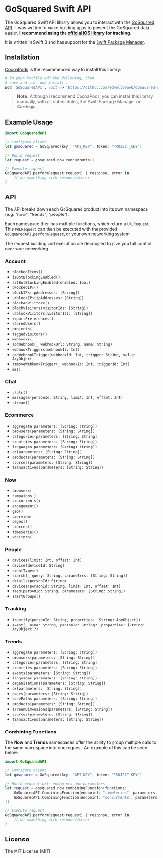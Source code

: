 # GoSquared Swift API

The GoSquared Swift API library allows you to interact with the [GoSquared API](https://www.gosquared.com/docs/api/). It was written to make building apps to present the GoSquared data easier. **I recommend using the [official iOS library](https://github.com/gosquared/gosquared-ios) for tracking.**

It is written in Swift 3 and has support for the [Swift Package Manager](https://github.com/apple/swift-package-manager).

## Installation

[CocoaPods](https://cocoapods.org) is the recommended way to install this library:

```ruby
# In your Podfile add the following, then
# save and run `pod install`:
pod 'GoSquaredAPI', :git => 'https://github.com/edwellbrook/gosquared-swift.git', :tag => 'v0.2.0'
```

> **Note:** Although I recommend CocoaPods, you can install this library manually, with git submodules, the Swift Package Manager or Carthage.

## Example Usage

```swift
import GoSquaredAPI

// Configure client
let gosquared = GoSquared(key: "API_KEY", token: "PROJECT_KEY")

// Build request
let request = gosquared.now.concurrents()

// Execute request
GoSquaredAPI.performRequest(request) { response, error in
    // do something with response/error
}
```

## API

The API breaks down each GoSquared product into its own namespace (e.g. "now", "trends", "people").

Each namespace then has multiple functions, which return a `URLRequest`. This `URLRequest` can then be executed with the provided `GoSquaredAPI.performRequest`, or your own networking system.

The request building and execution are decoupled to give you full control over your networking.

### Account

 - `blockedItems()`
 - `isBotBlockingEnabled()`
 - `setBotBlockingEnabled(enabled: Bool)`
 - `blockedIPs()`
 - `blockIPs(ipAddresses: [String])`
 - `unblockIPs(ipAddresses: [String])`
 - `blockedVisitors()`
 - `blockVisitors(visitorIds: [String])`
 - `unblockVisitors(visitorIds: [String])`
 - `reportPreferences()`
 - `sharedUsers()`
 - `projects()`
 - `taggedVisitors()`
 - `webhooks()`
 - `addWebhook(_ webhookUrl: String, name: String)`
 - `webhookTriggers(webhookId: Int)`
 - `addWebhookTrigger(webhookId: Int, trigger: String, value: AnyObject)`
 - `removeWebhookTrigger(_ webhookId: Int, triggerId: Int)`
 - `me()`

### Chat

 - `chats()`
 - `messages(personId: String, limit: Int, offset: Int)`
 - `stream()`

### Ecommerce

 - `aggregate(parameters: [String: String])`
 - `browsers(parameters: [String: String])`
 - `categories(parameters: [String: String])`
 - `countries(parameters: [String: String])`
 - `languages(parameters: [String: String])`
 - `os(parameters: [String: String])`
 - `products(parameters: [String: String])`
 - `sources(parameters: [String: String])`
 - `transactions(parameters: [String: String])`

### Now

 - `browsers()`
 - `campaigns()`
 - `concurrents()`
 - `engagement()`
 - `geo()`
 - `overview()`
 - `pages()`
 - `sources()`
 - `timeSeries()`
 - `visitors()`

### People

 - `devices(limit: Int, offset: Int)`
 - `device(deviceId: String)`
 - `eventTypes()`
 - `search(_ query: String, parameters: [String: String])`
 - `details(personId: String)`
 - `devices(personId: String, limit: Int, offset: Int)`
 - `feed(personId: String, parameters: [String: String])`
 - `smartGroups()`

### Tracking

 - `identify(personId: String, properties: [String: AnyObject])`
 - `event(_ name: String, personId: String?, properties: [String: AnyObject]?)`

### Trends

 - `aggregate(parameters: [String: String])`
 - `browsers(parameters: [String: String])`
 - `categories(parameters: [String: String])`
 - `countries(parameters: [String: String])`
 - `events(parameters: [String: String])`
 - `languages(parameters: [String: String])`
 - `organisations(parameters: [String: String])`
 - `os(parameters: [String: String])`
 - `pages(parameters: [String: String])`
 - `basePaths(parameters: [String: String])`
 - `products(parameters: [String: String])`
 - `screenDimensions(parameters: [String: String])`
 - `sources(parameters: [String: String])`
 - `transactions(parameters: [String: String])`

### Combining Functions

The **Now** and **Trends** namespaces offer the ability to group multiple calls to the same namespace into one request. An example of this can be seen below:

```swift
import GoSquaredAPI

// Configure client
let gosquared = GoSquared(key: "API_KEY", token: "PROJECT_KEY")

// Build request with endpoints and parameters
let request = gosquared.now.combiningFunction(functions: [
    GoSquaredAPI.CombiningFunction(endpoint: "timeSeries", parameters: [ "limit": "0" ]),
    GoSquaredAPI.CombiningFunction(endpoint: "concurrents", parameters: [ "limit": "0" ])
])

// Execute request
GoSquaredAPI.performRequest(request) { response, error in
    // do something with response/error
}
```

## License

The MIT License (MIT)
